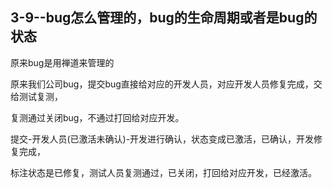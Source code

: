 ## 3-9--bug怎么管理的，bug的生命周期或者是bug的状态

原来bug是用禅道来管理的

原来我们公司bug，提交bug直接给对应的开发人员，对应开发人员修复完成，交给测试复测，

复测通过关闭bug，不通过打回给对应开发。

提交-开发人员(已激活未确认)-开发进行确认，状态变成已激活，已确认，开发修复完成，

标注状态是已修复，测试人员复测通过，已关闭，打回给对应开发，已经激活。
